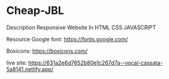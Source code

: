 # Cheap-JBL

Description
Responsive Website In HTML CSS JAVASCRIPT

Resource
Google font: https://fonts.google.com/

Boxicons: https://boxicons.com/

live site: https://631a2e6d7652b80e1c267d7a--vocal-cassata-5a8141.netlify.app/
